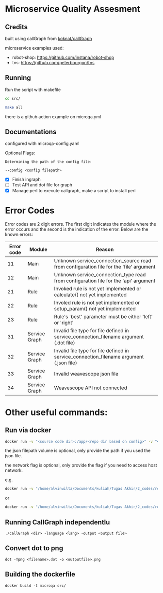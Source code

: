 # Microservice Quality Assesment

## Credits

built using callGraph from [koknat/callGraph](https://github.com/koknat/callGraph)

microservice examples used:

- robot-shop: https://github.com/instana/robot-shop
- tns: https://github.com/peterbourgon/tns

## Running

Run the script with makefile

```bash
cd src/

make all
```

there is a github action example on microqa.yml

## Documentations

configured with microqa-config.yaml

Optional Flags:

```
Determining the path of the config file:

--config <config filepath>
```

- [x] Finish ingraph
- [ ] Test API and dot file for graph
- [x] Manage perl to execute callgraph, make a script to install perl

# Error Codes

Error codes are 2 digit errors. The first digit indicates the module where the error occurs and the second is the indication of the error. Below are the known errors:

| Error code | Module        | Reason                                                                                  |
| ---------- | ------------- | --------------------------------------------------------------------------------------- |
| 11         | Main          | Unknown service_connection_source read from configuration file for the 'file' argument  |
| 12         | Main          | Unknown service_connection_type read from configuration file for the 'api' argument     |
| 21         | Rule          | Invoked rule is not yet implemented or calculate() not yet implemented                  |
| 22         | Rule          | Involed rule is not yet implemented or setup_param() not yet implemented                |
| 23         | Rule          | Rule's 'best' parameter must be either 'left' or 'right'                                |
| 31         | Service Graph | Invalid file type for file defined in service_connection_filename argument (.dot file)  |
| 32         | Service Graph | Invalid file type for file defined in service_connection_filename argument (.json file) |
| 33         | Service Graph | Invalid weavescope json file                                                            |
| 34         | Service Graph | Weavescope API not connected                                                            |

# Other useful commands:

## Run via docker

```bash
docker run -v "<source code dir>:/app/<repo dir based on config>" -v "<config filepath>:/app/<config filename>" -v "<weavescope json filepath>:/app/<json filepath>" --network=host microqa
```

the json filepath volume is optional, only provide the path if you used the json file.

the network flag is optional, only provide the flag if you need to access host network.

e.g.

```bash
docker run -v "/home/alvinwilta/Documents/kuliah/Tugas Akhir/2_codes/robot-shop/:/app/robot-shop/" -v "./microqa-config.yaml:/app microqa-config.yaml" -v "./net_graph.json:/app/net_graph.json" microqa
```

or

```bash
docker run -v "/home/alvinwilta/Documents/kuliah/Tugas Akhir/2_codes/robot-shop/:/app/robot-shop/" -v "./microqa-config.yaml:/app microqa-config.yaml" --network=host microqa
```

## Running CallGraph independentlu

```
./callGraph <dir> -language <lang> -output <output file>
```

## Convert dot to png

```
dot -Tpng <filename>.dot -o <outputfile>.png
```

## Building the dockerfile

```
docker build -t microqa src/
```
